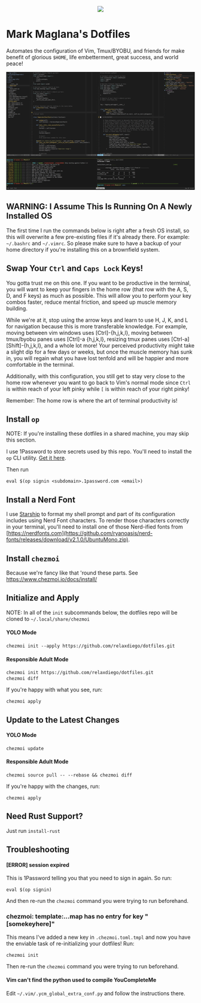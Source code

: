 <p align="center">
  <img src="https://raw.githubusercontent.com/relaxdiego/dotfiles/main/logo.png">
</p>


# Mark Maglana's Dotfiles

Automates the configuration of Vim, Tmux/BYOBU, and friends for make benefit
of glorious `$HOME`, life embetterment, great success, and world peace!

<p align="center">
  <img src="https://raw.githubusercontent.com/relaxdiego/dotfiles/main/screenshot-macos.png">
</p>


## WARNING: I Assume This Is Running On A Newly Installed OS

The first time I run the commands below is right after a fresh OS install,
so this will overwrite a few pre-existing files if it's already there. For
example: `~/.bashrc` and `~/.vimrc`. So please make sure to have a backup
of your home directory if you're installing this on a brownfield system.


## Swap Your `Ctrl` and `Caps Lock` Keys!

You gotta trust me on this one. If you want to be productive in the terminal,
you will want to keep your fingers in the home row (that row with the A, 
S, D, and F keys) as much as possible. This will allow you to perform your key combos
faster, reduce mental friction, and speed up muscle memory building.

While we're at it, stop using the arrow keys and learn to use H, J, K, and L
for navigation because this is more transferable knowledge. For example, moving
between vim windows uses [Ctrl]-{h,j,k,l}, moving between tmux/byobu panes uses
[Ctrl]-a {h,j,k,l}, resizing tmux panes uses [Ctrl-a] [Shift]-{h,j,k,l}, and
a whole lot more! Your perceived productivity might take a slight dip for a few
days or weeks, but once the muscle memory has sunk in, you will regain what you
have lost tenfold and will be happier and more comfortable in the terminal.

Additionally, with this configuration, you still get to stay very close to the
home row whenever you want to go back to Vim's normal mode since `Ctrl` is
within reach of your left pinky while `[` is within reach of your right pinky!

Remember: The home row is where the art of terminal productivity is!

## Install `op`

NOTE: If you're installing these dotfiles in a shared machine, you may
      skip this section.

I use 1Password to store secrets used by this repo. You'll need to install the
`op` CLI utility. [Get it here](https://1password.com/downloads/command-line/).

Then run

```
eval $(op signin <subdomain>.1password.com <email>)
```


## Install a Nerd Font

I use [Starship](https://starship.rs/) to format my shell prompt and part
of its configuration includes using Nerd Font characters. To render those
characters correctly in your terminal, you'll need to install one of
those Nerd-ified fonts from [https://nerdfonts.com](https://github.com/ryanoasis/nerd-fonts/releases/download/v2.1.0/UbuntuMono.zip).

## Install `chezmoi`

Because we're fancy like that 'round these parts.
See https://www.chezmoi.io/docs/install/


## Initialize and Apply

NOTE: In all of the `init` subcommands below, the dotfiles repo will be cloned
      to `~/.local/share/chezmoi`

#### YOLO Mode

```
chezmoi init --apply https://github.com/relaxdiego/dotfiles.git
```

#### Responsible Adult Mode

```
chezmoi init https://github.com/relaxdiego/dotfiles.git
chezmoi diff
```

If you're happy with what you see, run:

```
chezmoi apply
```


## Update to the Latest Changes

#### YOLO Mode

```
chezmoi update
```

#### Responsible Adult Mode

```
chezmoi source pull -- --rebase && chezmoi diff
```

If you're happy with the changes, run:

```
chezmoi apply
```

## Need Rust Support?

Just run `install-rust`


## Troubleshooting

#### [ERROR] session expired

This is 1Password telling you that you need to sign in again. So run:

```
eval $(op signin)
```

And then re-run the `chezmoi` command you were trying to run beforehand.


### chezmoi: template:...map has no entry for key "[somekeyhere]"

This means I've added a new key in `.chezmoi.toml.tmpl` and now you
have the enviable task of re-initializing your dotfiles! Run:

```
chezmoi init
```

Then re-run the `chezmoi` command you were trying to run beforehand.


#### Vim can't find the python used to compile YouCompleteMe

Edit `~/.vim/.ycm_global_extra_conf.py` and follow the instructions there.
